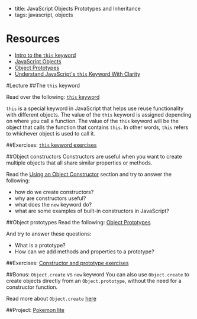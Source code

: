 - title: JavaScript Objects Prototypes and Inheritance 
- tags: javascript, objects

# Resources
- [Intro to the `this` keyword](https://repl.it/Cjet/8)
- [JavaScript Objects](http://www.w3schools.com/js/js_object_definition.asp)
- [Object Prototypes](http://www.w3schools.com/js/js_object_prototypes.asp)
- [Understand JavaScript's `this` Keyword With Clarity](http://javascriptissexy.com/understand-javascripts-this-with-clarity-and-master-it/)

#Lecture
##The `this` keyword

Read over the following: [`this` keyword](https://repl.it/Cjet/10)

`this` is a special keyword in JavaScript that helps use reuse functionality with different objects. The value of the `this` keyword is assigned depending on where you call a function. The value of the `this` keyword will be the object that calls the function that contains `this`. In other words, `this` refers to whichever object is used to call it.


##Exercises: 
[`this` keyword exercises](this-keyword-exercises.md)

##Object constructors
Constructors are useful when you want to create multiple objects that all share similar properties or methods. 

Read the [Using an Object Constructor](http://www.w3schools.com/js/js_object_definition.asp) section and try to answer the following: 

- how do we create constructors?
- why are constructors useful?
- what does the `new` keyword do?
- what are some examples of built-in constructors in JavaScript?

##Object prototypes
Read the following: [Object Prototypes](http://www.w3schools.com/js/js_object_prototypes.asp)

And try to answer these questions:
- What is a prototype?
- How can we add methods and properties to a prototype?

##Exercises: [Constructor and prototype exercises](constructor-and-prototype-exercises.md)

##Bonus: `Object.create` vs `new` keyword
You can also use `Object.create` to create objects directly from an `Object.prototype`, without the need for a constructor function. 

Read more about `Object.create` [here](https://developer.mozilla.org/en-US/docs/Web/JavaScript/Reference/Global_Objects/Object/create)

##Project: [Pokemon lite](pokemon-lite.md)